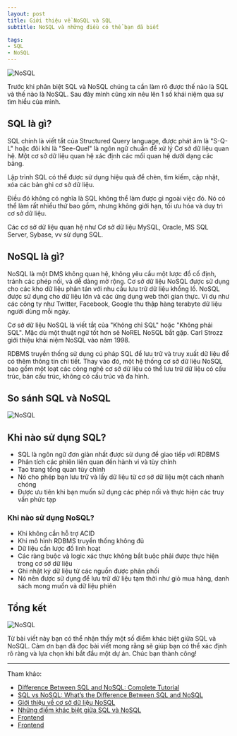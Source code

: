 ```yaml
---
layout: post
title: Giới thiệu về NoSQL và SQL
subtitle: NoSQL và những điều có thể bạn đã biết

tags:
- SQL
- NoSQL
---
```


![NoSQL](https://boxxv.github.io/img/sql/ec4d2708-e95f-4c4e-80f7-6aa655316077.webp "NoSQL")

Trước khi phân biệt SQL và NoSQL chúng ta cần làm rõ được thế nào là SQL và thế nào là NoSQL. Sau đây mình cũng xin nêu lên 1 số khái niệm qua sự tìm hiểu của mình.

## SQL là gì?

SQL chính là viết tắt của Structured Query language, được phát âm là "S-Q-L" hoặc đôi khi là "See-Quel" là ngôn ngữ chuẩn để xử lý Cơ sở dữ liệu quan hệ. Một cơ sở dữ liệu quan hệ xác định các mối quan hệ dưới dạng các bảng.

Lập trình SQL có thể được sử dụng hiệu quả để chèn, tìm kiếm, cập nhật, xóa các bản ghi cơ sở dữ liệu.

Điều đó không có nghĩa là SQL không thể làm được gì ngoài việc đó. Nó có thể làm rất nhiều thứ bao gồm, nhưng không giới hạn, tối ưu hóa và duy trì cơ sở dữ liệu.

Các cơ sở dữ liệu quan hệ như Cơ sở dữ liệu MySQL, Oracle, MS SQL Server, Sybase, vv sử dụng SQL.


## NoSQL là gì?

NoSQL là một DMS không quan hệ, không yêu cầu một lược đồ cố định, tránh các phép nối, và dễ dàng mở rộng. Cơ sở dữ liệu NoSQL được sử dụng cho các kho dữ liệu phân tán với nhu cầu lưu trữ dữ liệu khổng lồ. NoSQL được sử dụng cho dữ liệu lớn và các ứng dụng web thời gian thực. Ví dụ như các công ty như Twitter, Facebook, Google thu thập hàng terabyte dữ liệu người dùng mỗi ngày.

Cơ sở dữ liệu NoSQL là viết tắt của "Không chỉ SQL" hoặc "Không phải SQL". Mặc dù một thuật ngữ tốt hơn sẽ NoREL NoSQL bắt gặp. Carl Strozz giới thiệu khái niệm NoSQL vào năm 1998.

RDBMS truyền thống sử dụng cú pháp SQL để lưu trữ và truy xuất dữ liệu để có thêm thông tin chi tiết. Thay vào đó, một hệ thống cơ sở dữ liệu NoSQL bao gồm một loạt các công nghệ cơ sở dữ liệu có thể lưu trữ dữ liệu có cấu trúc, bán cấu trúc, không có cấu trúc và đa hình.


## So sánh SQL và NoSQL

![NoSQL](https://boxxv.github.io/img/sql/nosql-vs-sql-overview.png "NoSQL")


## Khi nào sử dụng SQL?

- SQL là ngôn ngữ đơn giản nhất được sử dụng để giao tiếp với RDBMS
- Phân tích các phiên liên quan đến hành vi và tùy chỉnh
- Tạo trang tổng quan tùy chỉnh
- Nó cho phép bạn lưu trữ và lấy dữ liệu từ cơ sở dữ liệu một cách nhanh chóng
- Được ưu tiên khi bạn muốn sử dụng các phép nối và thực hiện các truy vấn phức tạp


### Khi nào sử dụng NoSQL?

- Khi không cần hỗ trợ ACID
- Khi mô hình RDBMS truyền thống không đủ
- Dữ liệu cần lược đồ linh hoạt
- Các ràng buộc và logic xác thực không bắt buộc phải được thực hiện trong cơ sở dữ liệu
- Ghi nhật ký dữ liệu từ các nguồn được phân phối
- Nó nên được sử dụng để lưu trữ dữ liệu tạm thời như giỏ mua hàng, danh sách mong muốn và dữ liệu phiên


## Tổng kết

![NoSQL](https://boxxv.github.io/img/sql/sql-nosql.png "NoSQL")

Từ bài viết này bạn có thể nhận thấy một số điểm khác biệt giữa SQL và NoSQL. Cảm ơn bạn đã đọc bài viết mong rằng sẽ giúp bạn có thể xác định rõ ràng và lựa chọn khi bắt đầu một dự án. Chúc bạn thành công!

-----
Tham khảo:
- [Difference Between SQL and NoSQL: Complete Tutorial](https://blog.devart.com/sql-vs-nosql.html)
- [SQL vs NoSQL: What’s the Difference Between SQL and NoSQL](https://www.guru99.com/sql-vs-nosql.html)
- [Giới thiệu về cơ sở dữ liệu NoSQL](http://dotnet.edu.vn/ChuyenMuc/Gioi-thieu-ve-co-so-du-lieu-NoSQL-994.aspx)
- [Những điểm khác biệt giữa SQL và NoSQL](https://viblo.asia/p/nhung-diem-khac-biet-giua-sql-va-nosql-gGJ59b4rKX2)
- [Frontend](frontend)
- [Frontend](frontend)